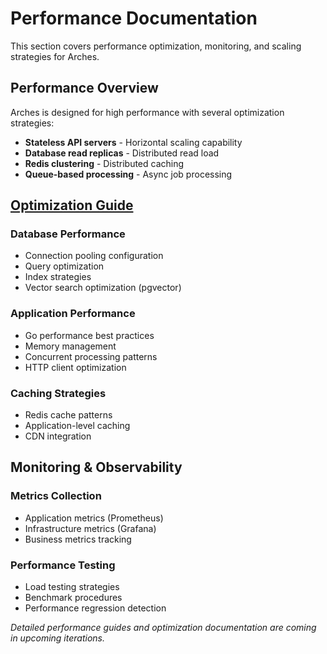 # Performance Documentation

This section covers performance optimization, monitoring, and scaling strategies for Arches.

## Performance Overview

Arches is designed for high performance with several optimization strategies:

- **Stateless API servers** - Horizontal scaling capability
- **Database read replicas** - Distributed read load
- **Redis clustering** - Distributed caching
- **Queue-based processing** - Async job processing

## [Optimization Guide](optimization.md)

### Database Performance

- Connection pooling configuration
- Query optimization
- Index strategies
- Vector search optimization (pgvector)

### Application Performance

- Go performance best practices
- Memory management
- Concurrent processing patterns
- HTTP client optimization

### Caching Strategies

- Redis cache patterns
- Application-level caching
- CDN integration

## Monitoring & Observability

### Metrics Collection

- Application metrics (Prometheus)
- Infrastructure metrics (Grafana)
- Business metrics tracking

### Performance Testing

- Load testing strategies
- Benchmark procedures
- Performance regression detection

_Detailed performance guides and optimization documentation are coming in upcoming iterations._
